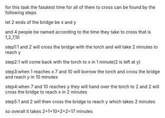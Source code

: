 for this task the fasatest time for all of them to cross can be found by the following steps

let 2 ends of the bridge be x and y

and 4 people be named according to the time they take to cross that is 1,2,7,10

step1:1 and 2 will cross the bridge with the torch and will take 2 minutes to reach y

step2:1 will come back with the torch to x in 1 minute(2 is left at y)

step3:when 1 reaches x 7 and 10 will borrow the torch and cross the bridge and reach y in 10 minutes

step4:when 7 and 10 reaches y they will hand over the torch to 2 and 2 will cross the bridge to reach x in 2 minutes

step5:1 and 2 will then cross the bridge to reach y which takes 2 minutes

so overall it takes 2+1+10+2+2=17 minutes



